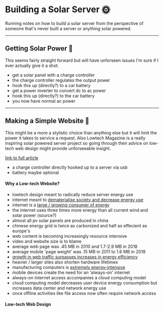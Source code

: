 # Building a Solar Server 🌞

Running notes on how to build a solar server from the perspective of someone that's never built a server or anything solar powered.

---

## Getting Solar Power 🔌

This seems fairly straight forward but will have unforseen issues I'm sure if I ever actually give it a shot.

* get a solar panel with a charge controller
* the charge controller regulates the output power
* hook this up (directly?) to a car battery
* get a power inverter to convert dc to ac power
* hook this up (directly?) to the car battery
* you now have normal ac power

---

## Making a Simple Website 📄

This might be a more a stylistic choice than anything else but it will limit the power it takes to service a request. Also Lowtech Magazine is a really inspiring solar powered server project so going through their advice on low-tech web design might provide unforseeable insight.

[link to full article](https://solar.lowtechmagazine.com/2018/09/how-to-build-a-lowtech-website/)

* a charge controller directly hooked up to a server via usb
* battery maybe optional

#### Why a Low-tech Website?
* lowtech design meant to radically reduce server energy use
* internet meant to [dematerialise society and decrease energy use](https://www.bcg.com/publications/2012/energy-environment-technology-industries-smarter-2020-role-ict-driving-sustainable-future.aspx)
* internet is a [large / growing consumer of energy](https://solar.lowtechmagazine.com/2015/10/can-the-internet-run-on-renewable-energy.html)
* the internet uses three times more energy than all current wind and solar power (source?)
* almost all pv solar panels are produced in china
* chinese energy grid is twice as carbonized and half as effecient as europe's
* web content is becoming increasingly resource intensive
* video and website size is to blame
* average web page was .45 MB in 2010 and 1.7-2.9 MB in 2018
* average mobile 'page weight' was .15 MB in 2011 to 1.6 MB in 2018
* [growth in web traffic surpasses increases in energy efficiency](https://www.researchgate.net/publication/224224694/download)
* heavier / larger sites also shorten hardware lifetimes
* manufacturing computers is [extremely energy-intensive](https://solar.lowtechmagazine.com/2009/06/embodied-energy-of-digital-technology.html)
* mobile devices create the need for an 'always-on' internet
* always-on internet access accompanies a cloud computing model
* cloud computing model decreases user device energy consumption but increases data center and network energy use
* once offline activities like file access now often require network access

#### Low-tech Web Design
